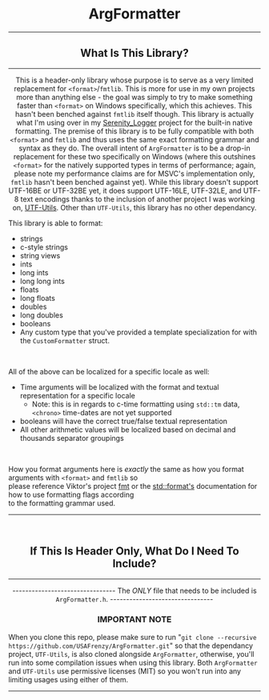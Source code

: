 <div align="center">
<h1> ArgFormatter </h1>
</div>

------------------------------------------

<div align="center">
<h2> What Is This Library? </h2>
</div>

------------------------------------------

<div align="center">

This is a header-only library whose purpose is to serve as a very limited replacement for ```<format>```/```fmtlib```. This is more for use in my own projects more than anything else - the goal was simply to try to make something faster than ```<format>``` on Windows specifically, which this achieves. This hasn't been benched against ```fmtlib``` itself though. This library is actually what I'm using over in my [Serenity_Logger](https://github.com/USAFrenzy/Serenity_Logger) project for the built-in native formatting. 
 The premise of this library is to be fully compatible with both ```<format>``` and ```fmtlib``` and thus uses the same exact formatting grammar and syntax as they do. The overall intent of ```ArgFormatter``` is to be a drop-in replacement for these two specifically on Windows (where this outshines ```<format>``` for the natively supported types in terms of performance; again, please note my performance claims are for MSVC's implementation only, ```fmtlib``` hasn't been benched against yet). While this library doesn't support UTF-16BE or UTF-32BE yet, it does support UTF-16LE, UTF-32LE, and UTF-8 text encodings thanks to the inclusion of another project I was working on, [UTF-Utils](https://github.com/USAFrenzy/UTF-Utils). Other than ```UTF-Utils```, this library has no other dependancy. 


</div>

This library is able to format:
- strings 
- c-style strings
- string views
- ints
- long ints
- long long ints
- floats
- long floats
- doubles
- long doubles
- booleans
- Any custom type that you've provided a template specialization for with the ```CustomFormatter``` struct.

<br>

All of the above can be localized for a specific locale as well:
- Time arguments will be localized with the format and textual representation for a specific locale
  - Note: this is in regards to c-time formatting using ```std::tm``` data, ```<chrono>``` time-dates are not yet supported
- booleans will have the correct true/false textual representation
- All other arithmetic values will be localized based on decimal and thousands separator groupings

<br>

How you format arguments here is *exactly* the same as how you format arguments with ```<format>``` and ```fmtlib``` so <br>
please reference Viktor's project [fmt](https://github.com/fmtlib/fmt) or the [std::format's](https://en.cppreference.com/w/cpp/utility/format/format) documentation for how to use formatting flags according<br>
to the formatting grammar used.

------------------------------------------
<br>
<div align="center">
<h2> If This Is Header Only, What Do I Need To Include? </h2>
</div>

------------------------------------------

<div align="center">

-------------------------------- The *ONLY* file that needs to be included is ```ArgFormatter.h```. --------------------------------

</div>

<div align="center">
<h3> IMPORTANT NOTE </h3>
</div>

When you clone this repo, please make sure to run "```git clone --recursive https://github.com/USAFrenzy/ArgFormatter.git```"
so that the dependancy project, ```UTF-Utils```, is also cloned alongside ```ArgFormatter```, otherwise, you'll run into some compilation issues when using this library. Both ```ArgFormatter``` and ```UTF-Utils``` use permissive licenses (MIT) so you won't run into any limiting usages using either of them.

------------------------------------------